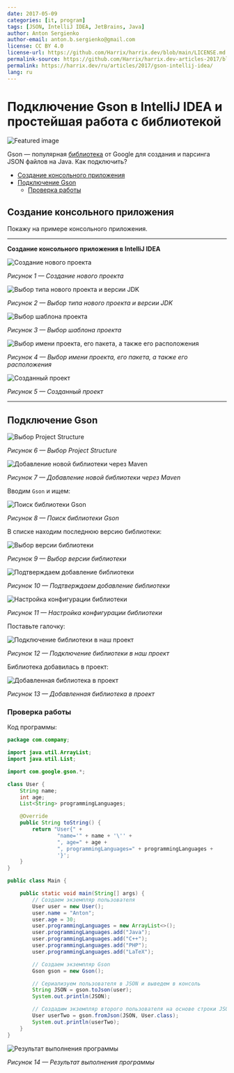 ```yaml
---
date: 2017-05-09
categories: [it, program]
tags: [JSON, IntelliJ IDEA, JetBrains, Java]
author: Anton Sergienko
author-email: anton.b.sergienko@gmail.com
license: CC BY 4.0
license-url: https://github.com/Harrix/harrix.dev/blob/main/LICENSE.md
permalink-source: https://github.com/Harrix/harrix.dev-articles-2017/blob/main/gson-intellij-idea/gson-intellij-idea.md
permalink: https://harrix.dev/ru/articles/2017/gson-intellij-idea/
lang: ru
---
```


# Подключение Gson в IntelliJ IDEA и простейшая работа с библиотекой

![Featured image](featured-image.svg)

Gson — популярная [библиотека](https://github.com/google/gson) от Google для создания и парсинга JSON файлов на Java. Как подключить?

- [Создание консольного приложения](#создание-консольного-приложения)
- [Подключение Gson](#подключение-gson)
  - [Проверка работы](#проверка-работы)

## Создание консольного приложения

Покажу на примере консольного приложения.

---

**Создание консольного приложения в IntelliJ IDEA** <!-- !details -->

![Создание нового проекта](img/new-project_01.png)

_Рисунок 1 — Создание нового проекта_

![Выбор типа нового проекта и версии JDK](img/new-project_02.png)

_Рисунок 2 — Выбор типа нового проекта и версии JDK_

![Выбор шаблона проекта](img/new-project_03.png)

_Рисунок 3 — Выбор шаблона проекта_

![Выбор имени проекта, его пакета, а также его расположения](img/new-project_04.png)

_Рисунок 4 — Выбор имени проекта, его пакета, а также его расположения_

![Созданный проект](img/new-project_05.png)

_Рисунок 5 — Созданный проект_

---

## Подключение Gson

![Выбор Project Structure](img/add-library_01.png)

_Рисунок 6 — Выбор Project Structure_

![Добавление новой библиотеки через Maven](img/add-library_02.png)

_Рисунок 7 — Добавление новой библиотеки через Maven_

Вводим `Gson` и ищем:

![Поиск библиотеки Gson](img/add-library_03.png)

_Рисунок 8 — Поиск библиотеки Gson_

В списке находим последнюю версию библиотеки:

![Выбор версии библиотеки](img/add-library_04.png)

_Рисунок 9 — Выбор версии библиотеки_

![Подтверждаем добавление библиотеки](img/add-library_05.png)

_Рисунок 10 — Подтверждаем добавление библиотеки_

![Настройка конфигурации библиотеки](img/add-library_06.png)

_Рисунок 11 — Настройка конфигурации библиотеки_

Поставьте галочку:

![Подключение библиотеки в наш проект](img/add-library_07.png)

_Рисунок 12 — Подключение библиотеки в наш проект_

Библиотека добавилась в проект:

![Добавленная библиотека в проект](img/add-library_08.png)

_Рисунок 13 — Добавленная библиотека в проект_

### Проверка работы

Код программы:

```java
package com.company;

import java.util.ArrayList;
import java.util.List;

import com.google.gson.*;

class User {
    String name;
    int age;
    List<String> programmingLanguages;

    @Override
    public String toString() {
        return "User{" +
                "name='" + name + '\'' +
                ", age=" + age +
                ", programmingLanguages=" + programmingLanguages +
                '}';
    }
}

public class Main {

    public static void main(String[] args) {
        // Создаем экземпляр пользователя
        User user = new User();
        user.name = "Anton";
        user.age = 30;
        user.programmingLanguages = new ArrayList<>();
        user.programmingLanguages.add("Java");
        user.programmingLanguages.add("C++");
        user.programmingLanguages.add("PHP");
        user.programmingLanguages.add("LaTeX");

        // Создаем экземпляр Gson
        Gson gson = new Gson();

        // Сериализуем пользователя в JSON и выведем в консоль
        String JSON = gson.toJson(user);
        System.out.println(JSON);

        // Создадим экземпляр второго пользователя на основе строки JSON
        User userTwo = gson.fromJson(JSON, User.class);
        System.out.println(userTwo);
    }
}
```

![Результат выполнения программы](img/result.png)

_Рисунок 14 — Результат выполнения программы_
